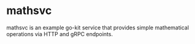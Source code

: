 # mathsvc

mathsvc is an example go-kit service that provides simple mathematical operations
via HTTP and gRPC endpoints.